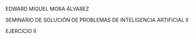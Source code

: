 EDWARD MIGUEL MORA ÁLVAREZ

SEMINARIO DE SOLUCIÓN DE PROBLEMAS DE INTELIGENCIA ARTIFICIAL II

EJERCICIO II

